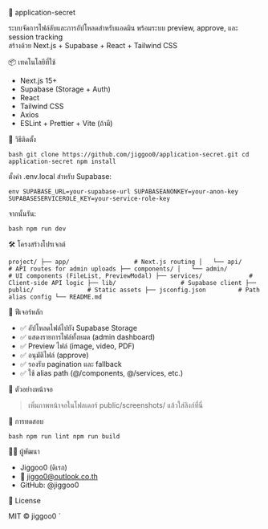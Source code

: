 🔐 application-secret

ระบบจัดการไฟล์ลับและการอัปโหลดสำหรับแอดมิน พร้อมระบบ preview, approve, และ session tracking  
สร้างด้วย Next.js + Supabase + React + Tailwind CSS

📦 เทคโนโลยีที่ใช้

- Next.js 15+
- Supabase (Storage + Auth)
- React
- Tailwind CSS
- Axios
- ESLint + Prettier + Vite (ถ้ามี)

🚀 วิธีติดตั้ง

`bash
git clone https://github.com/jiggoo0/application-secret.git
cd application-secret
npm install
`

ตั้งค่า .env.local สำหรับ Supabase:

`env
SUPABASE_URL=your-supabase-url
SUPABASEANONKEY=your-anon-key
SUPABASESERVICEROLE_KEY=your-service-role-key
`

จากนั้นรัน:

`bash
npm run dev
`

🛠️ โครงสร้างโปรเจกต์

`project/
├── app/                  # Next.js routing
│   └── api/              # API routes for admin uploads
├── components/
│   └── admin/            # UI components (FileList, PreviewModal)
├── services/             # Client-side API logic
├── lib/                  # Supabase client
├── public/               # Static assets
├── jsconfig.json         # Path alias config
└── README.md`

📂 ฟีเจอร์หลัก

- ✅ อัปโหลดไฟล์ไปยัง Supabase Storage
- ✅ แสดงรายการไฟล์ทั้งหมด (admin dashboard)
- ✅ Preview ไฟล์ (image, video, PDF)
- ✅ อนุมัติไฟล์ (approve)
- ✅ รองรับ pagination และ fallback
- ✅ ใช้ alias path (@/components, @/services, etc.)

📸 ตัวอย่างหน้าจอ

> เพิ่มภาพหน้าจอในโฟลเดอร์ public/screenshots/ แล้วใส่ลิงก์ที่นี่

🧪 การทดสอบ

`bash
npm run lint
npm run build
`

🙋‍♂️ ผู้พัฒนา

- Jiggoo0 (ดิเรก)
- 📧 jiggo0@outlook.co.th
- GitHub: @jiggoo0

📄 License

MIT © jiggoo0
`
